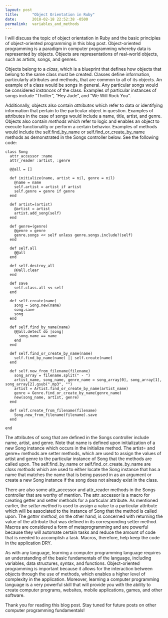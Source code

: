 ```yaml
---
layout: post
title:      "Object Orientation in Ruby"
date:       2018-02-18 22:52:38 -0500
permalink:  variables_and_methods
---
```


I will discuss the topic of object orientation in Ruby and the basic principles of object-oriented programming in this blog post. Object-oriented programming is a paradigm in computer programming whereby data is represented by objects. Objects are representations of real-world objects, such as artists, songs, and genres.

Objects belong to a *class*, which is a blueprint that defines how objects that belong to the same class must be created. Classes define information, particularly attributes and methods, that are common to all of its objects. An example of a class would be songs in general. Any particular songs would be considered *instances* of the class. Examples of particular instances of songs include “Thriller”, “Hey Jude”, and “We Will Rock You”.

Additionally, objects also contain *attributes* which refer to data or identifying information that pertain to the particular object in question. Examples of attributes in the case of songs would include a name, title, artist, and genre. Objects also contain *methods* which refer to logic and enables an object to execute functionality or perform a certain behavior. Examples of methods would include the self.find_by_name or self.find_or_create_by_name methods as demonstrated in the Songs controller below. See the following code:


```
class Song
  attr_accessor :name
  attr_reader :artist, :genre

  @@all = []

  def initialize(name, artist = nil, genre = nil)
    @name = name
    self.artist = artist if artist
    self.genre = genre if genre
  end

  def artist=(artist)
    @artist = artist
    artist.add_song(self)
  end

  def genre=(genre)
    @genre = genre
    genre.songs << self unless genre.songs.include?(self)
  end

  def self.all
    @@all
  end

  def self.destroy_all
    @@all.clear
  end

  def save
    self.class.all << self
  end

  def self.create(name)
    song = Song.new(name)
    song.save
    song
  end

  def self.find_by_name(name)
    @@all.detect do |song|
      song.name == name
    end
  end

  def self.find_or_create_by_name(name)
    self.find_by_name(name) || self.create(name)
  end

  def self.new_from_filename(filename)
    song_array = filename.split(" - ")
    artist_name, song_name, genre_name = song_array[0], song_array[1], song_array[2].gsub(".mp3", "")
    artist = Artist.find_or_create_by_name(artist_name)
    genre = Genre.find_or_create_by_name(genre_name)
    new(song_name, artist, genre)
  end

  def self.create_from_filename(filename)
    Song.new_from_filename(filename).save
  end

end
```

The attributes of song that are defined in the Songs controller include name, artist, and genre. Note that name is defined upon initialization of a new Song instance which occurs in the initialize method. The artist= and genre= methods are setter methods, which are used to assign the values of artist and genre to the particular instance of Song that the methods are called upon. The self.find_by_name or self.find_or_create_by_name are *class methods* which are used to either locate the Song instance that has a name that matches the name that is being passed in as an argument or create a new Song instance if the song does not already exist in the class. 

There are also some attr_accessor and attr_reader methods in the Songs controller that are worthy of mention. The attr_accessor is a macro for creating getter and setter methods for a particular attribute. As mentioned earlier, the *setter method* is used to assign a value to a particular attribute which will be associated to the instance of Song that the method is called upon. The *getter method*, on the other hand, is concerned with returning the value of the attribute that was defined in its corresponding setter method. Macros are considered a form of metaprogramming and are powerful because they will automate certain tasks and reduce the amount of code that is needed to accomplish a task. Macros, therefore, help keep the code in the application DRY.

As with any language, learning a computer programming language requires an understanding of the basic fundamentals of the language, including variables, data structures, syntax, and functions. Object-oriented programming is important because it allows for the interaction between objects through the use of methods, which enables a higher level of complexity in the application. Moreover, learning a computer programming language is a very powerful skill that will provide you with the ability to create computer programs, websites, mobile applications, games, and other software. 

Thank you for reading this blog post. Stay tuned for future posts on other computer programming fundamentals! 


